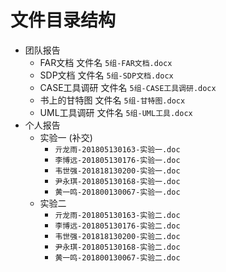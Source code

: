 # 文件目录结构

- 团队报告
  - FAR文档 文件名 `5组-FAR文档.docx`
  - SDP文档 文件名 `5组-SDP文档.docx`
  - CASE工具调研 文件名 `5组-CASE工具调研.docx`
  - 书上的甘特图 文件名 `5组-甘特图.docx`
  - UML工具调研 文件名 `5组-UML工具.docx`
- 个人报告
  - 实验一 (补交)
    - `亓龙雨-201805130163-实验一.doc`
    - `李博远-201805130176-实验一.doc`
    - `韦世强-201818130200-实验一.doc`
    - `尹永琪-201805130168-实验一.doc`
    - `黄一鸣-201800130067-实验一.doc`
  - 实验二
    - `亓龙雨-201805130163-实验二.doc`
    - `李博远-201805130176-实验二.doc`
    - `韦世强-201818130200-实验二.doc`
    - `尹永琪-201805130168-实验二.doc`
    - `黄一鸣-201800130067-实验二.doc`
